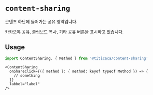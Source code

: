 # `content-sharing`

콘텐츠 하단에 들어가는 공유 영역입니다.

카카오톡 공유, 클립보드 복사, 기타 공유 버튼을 표시하고 있습니다.

## Usage

```javascript
import ContentSharing, { Method } from '@titicaca/content-sharing'
```

```tsx harmony
<ContentSharing
  onShareClick={({ method }: { method: keyof typeof Method }) => {
    // something
  }}
  labbel="label"
/>
```
